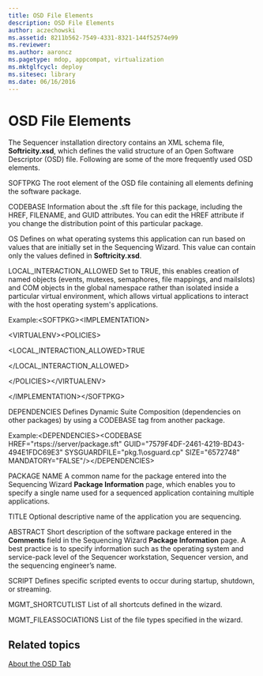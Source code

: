 ```yaml
---
title: OSD File Elements
description: OSD File Elements
author: aczechowski
ms.assetid: 8211b562-7549-4331-8321-144f52574e99
ms.reviewer:
ms.author: aaroncz
ms.pagetype: mdop, appcompat, virtualization
ms.mktglfcycl: deploy
ms.sitesec: library
ms.date: 06/16/2016
---
```



# OSD File Elements


The Sequencer installation directory contains an XML schema file, **Softricity.xsd**, which defines the valid structure of an Open Software Descriptor (OSD) file. Following are some of the more frequently used OSD elements.

<a href="" id="softpkg"></a>SOFTPKG
The root element of the OSD file containing all elements defining the software package.

<a href="" id="codebase"></a>CODEBASE
Information about the .sft file for this package, including the HREF, FILENAME, and GUID attributes. You can edit the HREF attribute if you change the distribution point of this particular package.

<a href="" id="os"></a>OS
Defines on what operating systems this application can run based on values that are initially set in the Sequencing Wizard. This value can contain only the values defined in **Softricity.xsd**.

<a href="" id="local-interaction-allowed"></a>LOCAL\_INTERACTION\_ALLOWED
Set to TRUE, this enables creation of named objects (events, mutexes, semaphores, file mappings, and mailslots) and COM objects in the global namespace rather than isolated inside a particular virtual environment, which allows virtual applications to interact with the host operating system's applications.

Example:&lt;SOFTPKG&gt;&lt;IMPLEMENTATION&gt;

&lt;VIRTUALENV&gt;&lt;POLICIES&gt;

&lt;LOCAL\_INTERACTION\_ALLOWED&gt;TRUE

&lt;/LOCAL\_INTERACTION\_ALLOWED&gt;

&lt;/POLICIES&gt;&lt;/VIRTUALENV&gt;

&lt;/IMPLEMENTATION&gt;&lt;/SOFTPKG&gt;

<a href="" id="dependencies"></a>DEPENDENCIES
Defines Dynamic Suite Composition (dependencies on other packages) by using a CODEBASE tag from another package.

Example:&lt;DEPENDENCIES&gt;&lt;CODEBASE HREF="rtsps://server/package.sft" GUID="7579F4DF-2461-4219-BD43-494E1FDC69E3" SYSGUARDFILE="pkg.1\\osguard.cp" SIZE="6572748" MANDATORY="FALSE"/&gt;&lt;/DEPENDENCIES&gt;

<a href="" id="package-name"></a>PACKAGE NAME
A common name for the package entered into the Sequencing Wizard **Package Information** page, which enables you to specify a single name used for a sequenced application containing multiple applications.

<a href="" id="title"></a>TITLE
Optional descriptive name of the application you are sequencing.

<a href="" id="abstract"></a>ABSTRACT
Short description of the software package entered in the **Comments** field in the Sequencing Wizard **Package Information** page. A best practice is to specify information such as the operating system and service-pack level of the Sequencer workstation, Sequencer version, and the sequencing engineer’s name.

<a href="" id="script"></a>SCRIPT
Defines specific scripted events to occur during startup, shutdown, or streaming.

<a href="" id="mgmt-shortcutlist"></a>MGMT\_SHORTCUTLIST
List of all shortcuts defined in the wizard.

<a href="" id="mgmt-fileassociations"></a>MGMT\_FILEASSOCIATIONS
List of the file types specified in the wizard.

## Related topics


[About the OSD Tab](about-the-osd-tab.md)

 

 





